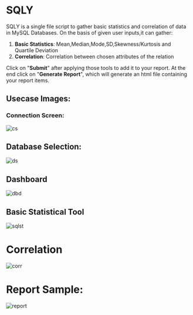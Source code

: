 # SQLY
SQLY is a single file script to gather basic statistics and correlation of data in MySQL Databases.
On the basis of given user inputs,it can gather:
1. **Basic Statistics**: Mean,Median,Mode,SD,Skewness/Kurtosis and Quartile Deviation
2. **Correlation**: Correlation between chosen attributes of the relation <br>

Click on "**Submit**" after applying those tools to add it to your report. At the end click on "**Generate Report**", which will generate an html file containing your report items.

## Usecase Images:

### Connection Screen:
![cs](https://github.com/Optmze/project_SQLY/assets/95652520/cfb73b03-6d31-4dfc-99c8-84ed453c4f33)

## Database Selection:
![ds](https://github.com/Optmze/project_SQLY/assets/95652520/364c708e-bf56-4227-9603-ab3c7df4f029)

## Dashboard
![dbd](https://github.com/Optmze/project_SQLY/assets/95652520/f21b2e90-cd62-4ab5-aa7a-5cbc7eccc8ca)

## Basic Statistical Tool
![sqlst](https://github.com/Optmze/project_SQLY/assets/95652520/6dde1d59-4f3e-4241-946c-bf948cc26d08)

# Correlation
![corr](https://github.com/Optmze/project_SQLY/assets/95652520/31dfc0d4-5bb3-4d8e-8a56-1c3ed0608fdf)

# Report Sample:

![report](https://github.com/Optmze/project_SQLY/assets/95652520/a85dbc1b-8b3f-4608-a7f8-3c89fe2bb553)
